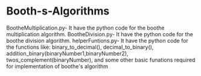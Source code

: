 # Booth-s-Algorithms
BootheMultiplication.py- It have the python code for the boothe multiplication algorithm.
BootheDivision.py- It have the python code for the boothe division algorithm.
helperFuntions.py- It have the python code for the functions like:
                    binary_to_decimal(),
                    decimal_to_binary(),
                    addition_binary(binaryNumber1,binaryNumber2),
                    twos_complement(binaryNumber),
                  and some other basic funations required for implementation of boothe's algorithm
